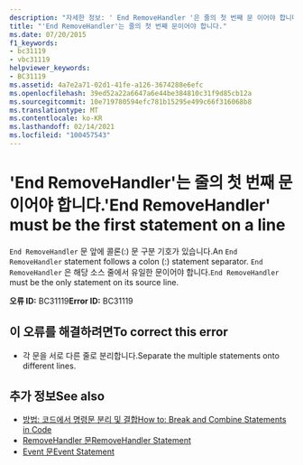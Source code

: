 ```yaml
---
description: "자세한 정보: ' End RemoveHandler '은 줄의 첫 번째 문 이어야 합니다."
title: "'End RemoveHandler'는 줄의 첫 번째 문이어야 합니다."
ms.date: 07/20/2015
f1_keywords:
- bc31119
- vbc31119
helpviewer_keywords:
- BC31119
ms.assetid: 4a7e2a71-02d1-41fe-a126-3674288e6efc
ms.openlocfilehash: 39ed52a22a6647a6e44be384810c31f9d85cb12a
ms.sourcegitcommit: 10e719780594efc781b15295e499c66f316068b8
ms.translationtype: MT
ms.contentlocale: ko-KR
ms.lasthandoff: 02/14/2021
ms.locfileid: "100457543"
---
```

# <a name="end-removehandler-must-be-the-first-statement-on-a-line"></a><span data-ttu-id="67767-103">'End RemoveHandler'는 줄의 첫 번째 문이어야 합니다.</span><span class="sxs-lookup"><span data-stu-id="67767-103">'End RemoveHandler' must be the first statement on a line</span></span>

<span data-ttu-id="67767-104">`End RemoveHandler` 문 앞에 콜론(:) 문 구분 기호가 있습니다.</span><span class="sxs-lookup"><span data-stu-id="67767-104">An `End RemoveHandler` statement follows a colon (:) statement separator.</span></span> <span data-ttu-id="67767-105">`End RemoveHandler` 은 해당 소스 줄에서 유일한 문이어야 합니다.</span><span class="sxs-lookup"><span data-stu-id="67767-105">`End RemoveHandler` must be the only statement on its source line.</span></span>  
  
 <span data-ttu-id="67767-106">**오류 ID:** BC31119</span><span class="sxs-lookup"><span data-stu-id="67767-106">**Error ID:** BC31119</span></span>  
  
## <a name="to-correct-this-error"></a><span data-ttu-id="67767-107">이 오류를 해결하려면</span><span class="sxs-lookup"><span data-stu-id="67767-107">To correct this error</span></span>  
  
- <span data-ttu-id="67767-108">각 문을 서로 다른 줄로 분리합니다.</span><span class="sxs-lookup"><span data-stu-id="67767-108">Separate the multiple statements onto different lines.</span></span>  
  
## <a name="see-also"></a><span data-ttu-id="67767-109">추가 정보</span><span class="sxs-lookup"><span data-stu-id="67767-109">See also</span></span>

- [<span data-ttu-id="67767-110">방법: 코드에서 명령문 분리 및 결합</span><span class="sxs-lookup"><span data-stu-id="67767-110">How to: Break and Combine Statements in Code</span></span>](../programming-guide/program-structure/how-to-break-and-combine-statements-in-code.md)
- [<span data-ttu-id="67767-111">RemoveHandler 문</span><span class="sxs-lookup"><span data-stu-id="67767-111">RemoveHandler Statement</span></span>](../language-reference/statements/removehandler-statement.md)
- [<span data-ttu-id="67767-112">Event 문</span><span class="sxs-lookup"><span data-stu-id="67767-112">Event Statement</span></span>](../language-reference/statements/event-statement.md)
